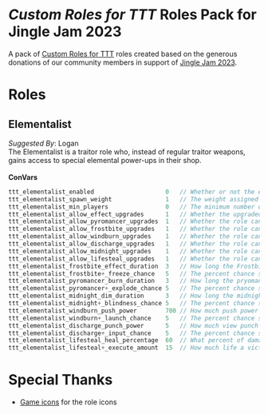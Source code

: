 # _Custom Roles for TTT_ Roles Pack for Jingle Jam 2023
A pack of [Custom Roles for TTT](https://github.com/Custom-Roles-for-TTT/TTT-Custom-Roles) roles created based on the generous donations of our community members in support of [Jingle Jam 2023](https://www.jinglejam.co.uk/).

# Roles

## Elementalist
_Suggested By_: Logan\
The Elementalist is a traitor role who, instead of regular traitor weapons, gains access to special elemental power-ups in their shop.
\
\
**ConVars**
```cpp
ttt_elementalist_enabled                    0   // Whether or not the elementalist should spawn
ttt_elementalist_spawn_weight               1   // The weight assigned to spawning the elementalist
ttt_elementalist_min_players                0   // The minimum number of players required to spawn the elementalist
ttt_elementalist_allow_effect_upgrades      1   // Whether the upgraded versions of the effects are available for purchase, i.e. pyromancer+
ttt_elementalist_allow_pyromancer_upgrades  1   // Whether the role can purchase the pyromancer upgrade
ttt_elementalist_allow_frostbite_upgrades   1   // Whether the role can purchase the frostbite upgrade
ttt_elementalist_allow_windburn_upgrades    1   // Whether the role can purchase the windburn upgrade
ttt_elementalist_allow_discharge_upgrades   1   // Whether the role can purchase the discharge upgrade
ttt_elementalist_allow_midnight_upgrades    1   // Whether the role can purchase the midnight upgrade
ttt_elementalist_allow_lifesteal_upgrades   1   // Whether the role can purchase the lifesteal upgrade
ttt_elementalist_frostbite_effect_duration  3   // How long the Frostbite slow & freeze effect lasts
ttt_elementalist_frostbite+_freeze_chance   5   // The percent chance shooting a victim which has been slowed by frostbite will instead freeze them
ttt_elementalist_pyromancer_burn_duration   3   // How long the pryomancer effect should burn the victim for, 100 damage would scale for the full length
ttt_elementalist_pyromancer+_explode_chance 5   // The percent chance shooting a victim ignited by pyromancer will cause them to explode
ttt_elementalist_midnight_dim_duration      3   // How long the midnight screen dimming effect should last
ttt_elementalist_midnight+_blindness_chance 5   // The percent chance shooting a victim affected by midnight will instead completely blind them
ttt_elementalist_windburn_push_power        700 // How much push power the windburn effect should apply to victims, scales with damage done
ttt_elementalist_windburn+_launch_chance    5   // The percent chance shooting a victim will launch instead of push them
ttt_elementalist_discharge_punch_power      5   // How much view punch power the discharge effect should apply to victims, scales with damage done
ttt_elementalist_discharge+_input_chance    5   // The percent chance shooting a victim will cause them to apply a random input in additional to the view punch
ttt_elementalist_lifesteal_heal_percentage  60  // What percent of damage done by shooting should be converted into health for the elementalist
ttt_elementalist_lifesteal+_execute_amount  15  // How much life a victim must reach before lifesteal+ will execute them
```

# Special Thanks
- [Game icons](https://game-icons.net/) for the role icons
